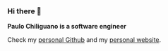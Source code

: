 ### Hi there 👋

**Paulo Chiliguano is a software engineer**



Check my [personal Github](https://github.com/pauloesteban) and my [personal website](https://www.pauloesteban.com).
